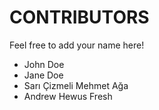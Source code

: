 # CONTRIBUTORS

Feel free to add your name here!

- John Doe
- Jane Doe
- Sarı Çizmeli Mehmet Ağa
- Andrew Hewus Fresh
